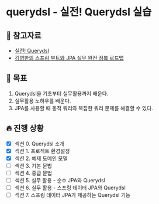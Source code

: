 # querydsl - 실전! Querydsl 실습

## 📘 참고자료

- [실전! Querydsl](https://www.inflearn.com/course/Querydsl-%EC%8B%A4%EC%A0%84)
- [김영한의 스프링 부트와 JPA 실무 완전 정복 로드맵](https://www.inflearn.com/roadmaps/149)

## 🧸 목표
1. Querydsl을 기초부터 실무활용까지 배운다.  
2. 실무활용 노하우를 배운다.  
3. JPA를 사용할 때 동적 쿼리와 복잡한 쿼리 문제를 해결할 수 있다.  

## 🔥 진행 상황
- [X] 섹션 0. Querydsl 소개
- [X] 섹션 1. 프로젝트 환경설정
- [X] 섹션 2. 예제 도메인 모델
- [ ] 섹션 3. 기본 문법
- [ ] 섹션 4. 중급 문법
- [ ] 섹션 5. 실무 활용 - 순수 JPA와 Querydsl
- [ ] 섹션 6. 실무 활용 - 스프링 데이터 JPA와 Querydsl
- [ ] 섹션 7. 스프링 데이터 JPA가 제공하는 Querydsl 기능
